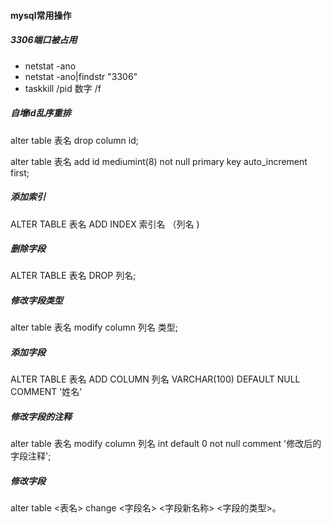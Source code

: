 #### mysql常用操作

##### 3306端口被占用

- netstat -ano
- netstat -ano|findstr "3306"
- taskkill /pid 数字 /f

##### 自增id乱序重排

alter table 表名 drop column id;

alter table 表名 add id mediumint(8) not null primary key auto_increment first;

##### 添加索引

ALTER TABLE  表名  ADD INDEX 索引名 （列名 ) 

##### 删除字段

 ALTER TABLE 表名 DROP 列名;

##### 修改字段类型

alter table 表名 modify column 列名 类型;

##### 添加字段

ALTER TABLE 表名 ADD COLUMN 列名 VARCHAR(100) DEFAULT NULL COMMENT '姓名'

##### 修改字段的注释

alter table 表名 modify column 列名 int default 0 not null comment '修改后的字段注释';

##### 修改字段

alter table <表名> change <字段名> <字段新名称> <字段的类型>。